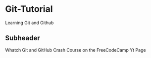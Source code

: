 # Git-Tutorial
Learning Git and Github

## Subheader

Whatch Git and GitHub Crash Course on the FreeCodeCamp Yt Page